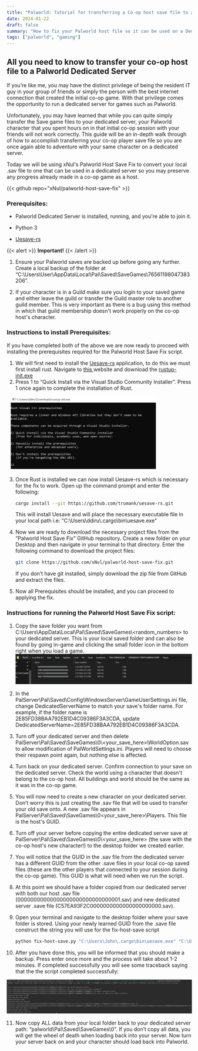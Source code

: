 ```yaml
---
title: "Palworld: Tutorial for transferring a Co-op host save file to a Dedicated Server"
date: 2024-01-22
draft: false
summary: "How to fix your Palworld host file so it can be used on a Dedicated Server"
tags: ["palworld", "gaming"]
---
```


## All you need to know to transfer your co-op host file to a Palworld Dedicated Server

If you’re like me, you may have the distinct privilege of being the resident IT guy in your group of friends or simply the person with the best internet connection that created the initial co-op game. With that privilege comes the opportunity to run a dedicated server for games such as Palworld. 

Unfortunately, you may have learned that while you can quite simply transfer the Save game files to your dedicated server, your Palworld character that you spent hours on in that initial co-op session with your friends will not work correctly. This guide will be an in-depth walk through of how to accomplish transferring your co-op player save file so you are once again able to adventure with your same character on a dedicated server.

Today we will be using xNul's Palworld Host Save Fix to convert your local .sav file to one that can be used in a dedicated server so you may preserve any progress already made in a co-op game as a host.

{{< github repo="xNul/palworld-host-save-fix" >}}

<h3> Prerequisites: </h3>

- Palworld Dedicated Server is installed, running, and you're able to join it.

- Python 3

- [Uesave-rs](https://github.com/trumank/uesave-rs)

{{< alert >}}
**Important!**
{{< /alert >}}

1. Ensure your Palworld saves are backed up before going any further. Create a local backup of the folder at “C:\Users\User\AppData\Local\Pal\Saved\SaveGames\76561198047383206”. 

2. If your character is in a Guild make sure you login to your saved game and either leave the guild or transfer the Guild master role to another guild member. This is very important as there is a bug using this method in which that guild membership doesn't work properly on the co-op host's character.

<h3> Instructions to install Prerequisites: </h3>

If you have completed both of the above we are now ready to proceed with installing the prerequisites required for the Palworld Host Save Fix script.

1. We will first need to install the [Uesave-rs](https://github.com/trumank/uesave-rs) application, to do this we must first install rust. Navigate to [this   ](https://doc.rust-lang.org/cargo/getting-started/installation.html) website and download the [rustup-init.exe](https://win.rustup.rs/)
2. Press 1 to “Quick Install via the Visual Studio Community Installer”. Press 1 once again to complete the installation of Rust.

<div style="flex: 1; margin: 10px; min-width: 64px;">
    <img class="thumbnailshadow" src="examples/pal6.PNG" alt="Image alt" width="400" height="200" />
</div>


3. Once Rust is installed we can now install Uesave-rs which is necessary for the fix to work. Open up the command prompt and enter the following:
    ```bash
    cargo install --git https://github.com/trumank/uesave-rs.git
    ```
    This will install Uesave and will place the necessary executable file in your local path i.e: "C:\Users\ddiru\\.cargo\bin\uesave.exe"
4. Now we are ready to download the necessary project files from the “Palworld Host Save Fix” GitHub repository. Create a new folder on your Desktop and then navigate in your terminal to that directory. Enter the following command to download the project files:

    ```bash
    git clone https://github.com/xNul/palworld-host-save-fix.git
    ```

   If you don’t have git installed, simply download the zip file from GitHub and extract the files.

5. Now all Prerequisites should be installed, and you can proceed to applying the fix.


<h3> Instructions for running the Palworld Host Save Fix script: </h3>


1. Copy the save folder you want from C:\Users<username>\AppData\Local\Pal\Saved\SaveGames\\<random_numbers> to your dedicated server. This is your local saved folder and can also be found by going in-game and clicking the small folder icon in the bottom right when you load a game.
![Image alt](examples/pal2.PNG)


2. In the PalServer\Pal\Saved\Config\WindowsServer\GameUserSettings.ini file, change DedicatedServerName to match your save's folder name. For example, if the folder name is 2E85FD38BAA792EB1D4C09386F3A3CDA, update DedicatedServerName=2E85FD38BAA792EB1D4C09386F3A3CDA.
3. Turn off your dedicated server and then delete PalServer\Pal\Saved\SaveGames\0\\<your_save_here>\WorldOption.sav to allow modification of PalWorldSettings.ini. Players will need to choose their respawn point again, but nothing else is affected.
4. Turn back on your dedicated server. Confirm connection to your save on the dedicated server. Check the world using a character that doesn't belong to the co-op host. All buildings and world should be the same as it was in the co-op game. 
5. You will now need to create a new character on your dedicated server. Don’t worry this is just creating the .sav file that will be used to transfer your old save onto. A new .sav file appears in PalServer\Pal\Saved\SaveGames\0<your_save_here>\Players. This file is the host's GUID.
6. Turn off your server before copying the entire dedicated server save at PalServer\Pal\Saved\SaveGames\0\\<your_save_here> (the save with the co-op host's new character!) to the desktop folder we created earlier. 
7. You will notice that the GUID in the .sav file from the dedicated server has a different GUID from the other .save files in your local co-op saved files (these are the other players that connected to your session during the co-op game). This GUID is what will need when we run the script. 
8. At this point we should have a folder copied from our dedicated server with both our host .sav file (00000000000000000000000000000001.sav) and new dedicated server .save file (C57EA93F2C0000000000000000000000.sav).
9. Open your terminal and navigate to the desktop folder where your save folder is stored. Using your newly learned GUID from the .save file construct the string you will use for the fix-host-save script

    ```bash
    python fix-host-save.py "C:\Users\John\.cargo\bin\uesave.exe" "C:\Users\John\Desktop\my_temporary_folder\2E85FD38BAA792EB1D4C09386F3A3CDA" 6E80B1A6000000000000000000000000
    ```
10. After you have done this, you will be informed that you should make a backup. Press enter once more and the process will take about 1-2 minutes. If completed successfully you will see some traceback saying that the the script completed successfully:
  
![Image alt](examples/pal5.PNG)

11. Now copy ALL data from your local folder back to your dedicated server path: “palworld\Pal\Saved\SaveGames\0”. If you don’t copy all data, you will get the wheel of death when loading back into your server. Now turn your server back on and your character should load back into Palworld.

